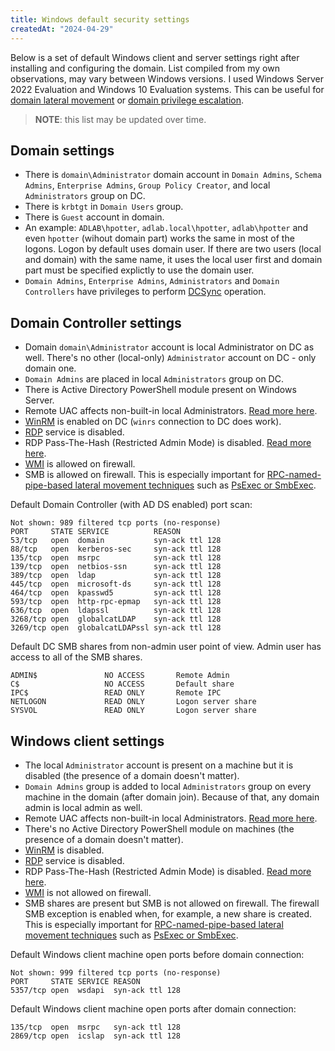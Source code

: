 ```yaml
---
title: Windows default security settings
createdAt: "2024-04-29"
---
```


Below is a set of default Windows client and server settings right after installing and configuring the domain. List compiled from my own observations, may vary between Windows versions. I used Windows Server 2022 Evaluation and Windows 10 Evaluation systems. This can be useful for [domain lateral movement](https://securitree.xyz/windows-lateral-movement) or [domain privilege escalation](https://securitree.xyz/windows-domain-privesc).

> **NOTE**: this list may be updated over time.

## Domain settings

* There is `domain\Administrator` domain account in `Domain Admins`, `Schema Admins`, `Enterprise Admins`, `Group Policy Creator`, and local `Administrators` group on DC.
* There is `krbtgt` in `Domain Users` group.
* There is `Guest` account in domain.
* An example: `ADLAB\hpotter`, `adlab.local\hpotter`, `adlab\hpotter` and even `hpotter` (wihout domain part) works the same in most of the logons. Logon by default uses domain user. If there are two users (local and domain) with the same name, it uses the local user first and domain part must be specified explictly to use the domain user.
* `Domain Admins`, `Enterprise Admins`, `Administrators` and `Domain Controllers` have privileges to perform [DCSync](https://securitree.xyz/windows-domain-privesc/dcsync) operation.

## Domain Controller settings

* Domain `domain\Administrator` account is local Administrator on DC as well. There's no other (local-only) `Administrator` account on DC - only domain one.
* `Domain Admins` are placed in local `Administrators` group on DC.
* There is Active Directory PowerShell module present on Windows Server.
* Remote UAC affects non-built-in local Administrators. [Read more here](https://securitree.xyz/windows-lateral-movement/remote-uac).
* [WinRM](https://securitree.xyz/windows-lateral-movement/winrm) is enabled on DC (`winrs` connection to DC does work).
* [RDP](https://securitree.xyz/windows-lateral-movement/rdp) service is disabled.
* RDP Pass-The-Hash (Restricted Admin Mode) is disabled. [Read more here](https://securitree.xyz/windows-lateral-movement/rdp).
* [WMI](https://securitree.xyz/windows-lateral-movement/ms-wmi) is allowed on firewall.
* SMB is allowed on firewall. This is especially important for [RPC-named-pipe-based lateral movement techniques](https://securitree.xyz/windows-lateral-movement/ms-rpc) such as [PsExec or SmbExec](https://securitree.xyz/windows-lateral-movement/ms-scmr).

Default Domain Controller (with AD DS enabled) port scan:

```text
Not shown: 989 filtered tcp ports (no-response)
PORT     STATE SERVICE          REASON
53/tcp   open  domain           syn-ack ttl 128
88/tcp   open  kerberos-sec     syn-ack ttl 128
135/tcp  open  msrpc            syn-ack ttl 128
139/tcp  open  netbios-ssn      syn-ack ttl 128
389/tcp  open  ldap             syn-ack ttl 128
445/tcp  open  microsoft-ds     syn-ack ttl 128
464/tcp  open  kpasswd5         syn-ack ttl 128
593/tcp  open  http-rpc-epmap   syn-ack ttl 128
636/tcp  open  ldapssl          syn-ack ttl 128
3268/tcp open  globalcatLDAP    syn-ack ttl 128
3269/tcp open  globalcatLDAPssl syn-ack ttl 128
```

Default DC SMB shares from non-admin user point of view. Admin user has access to all of the SMB shares.

```text
ADMIN$               NO ACCESS       Remote Admin
C$                   NO ACCESS       Default share
IPC$                 READ ONLY       Remote IPC
NETLOGON             READ ONLY       Logon server share 
SYSVOL               READ ONLY       Logon server share
```

## Windows client settings

* The local `Administrator` account is present on a machine but it is disabled (the presence of a domain doesn't matter).
* `Domain Admins` group is added to local `Administrators` group on every machine in the domain (after domain join). Because of that, any domain admin is local admin as well.
* Remote UAC affects non-built-in local Administrators. [Read more here](https://securitree.xyz/windows-lateral-movement/remote-uac).
* There's no Active Directory PowerShell module on machines (the presence of a domain doesn't matter).
* [WinRM](https://securitree.xyz/windows-lateral-movement/winrm) is disabled.
* [RDP](https://securitree.xyz/windows-lateral-movement/rdp) service is disabled.
* RDP Pass-The-Hash (Restricted Admin Mode) is disabled. [Read more here](https://securitree.xyz/windows-lateral-movement/rdp).
* [WMI](https://securitree.xyz/windows-lateral-movement/ms-wmi) is not allowed on firewall.
* SMB shares are present but SMB is not allowed on firewall. The firewall SMB exception is enabled when, for example, a new share is created. This is especially important for [RPC-named-pipe-based lateral movement techniques](https://securitree.xyz/windows-lateral-movement/ms-rpc) such as [PsExec or SmbExec](https://securitree.xyz/windows-lateral-movement/ms-scmr).

Default Windows client machine open ports before domain connection:

```text
Not shown: 999 filtered tcp ports (no-response)
PORT     STATE SERVICE REASON
5357/tcp open  wsdapi  syn-ack ttl 128
```

Default Windows client machine open ports after domain connection:

```text
135/tcp  open  msrpc   syn-ack ttl 128
2869/tcp open  icslap  syn-ack ttl 128
```
